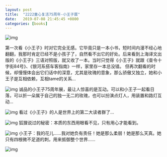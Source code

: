 ```yaml
---
layout: post
title:  "2222童心复活75周年-小王子展"
date:   2019-07-08 21:45:45 +0800
categories: [books]
---
```



![img](http://om8elxcsh.bkt.clouddn.com/door.jpg)

第一次看《小王子》时对它完全无感。它毕竟只是一本小书，短时间内漫不经心地翻翻，我那时肯定已经不是小孩子了，自然看不出它的好处。后来看到上海译文出版的《小王子》三语对照版，就又收了一本。当时只觉得《小王子》就跟《查令十字街84号》、《银河系搭车客指南》一样，家里存一本总没错。
但再次翻看的时候，却慢慢体会出它们话中的深意，尤其是玫瑰的意象，那么骄傲又独立，她和小王子是互相依赖，互相tame的关系…

![img](http://om8elxcsh.bkt.clouddn.com/status.jpg)
诚品的小王子75周年展，最让人惊喜的是互动。可以和小王子一起看日落，可以折一朵属于自己的独一无二的玫瑰，也可以扮演点灯人，用装置和路灯互动…

![img](http://om8elxcsh.bkt.clouddn.com/books.jpg)
看过《小王子》的人是世界上的第二大读者群了…


![img](http://om8elxcsh.bkt.clouddn.com/fox.jpg)
狐狸说过的秘密：本质的东西用眼看不见，只有用心才能看到。


![img](http://om8elxcsh.bkt.clouddn.com/rose.jpg)
小王子：我的花儿……我对她负有责任！她是那么柔弱！她是那么天真。她只有四根微不足道的刺，用来抵御整个世界……


![img](http://om8elxcsh.bkt.clouddn.com/COVER.jpg)
